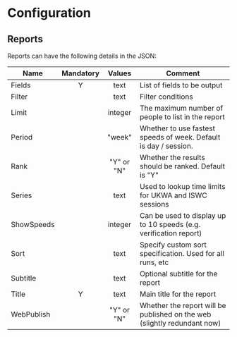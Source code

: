 # Configuration

## Reports

Reports can have the following details in the JSON:

| Name       | Mandatory |   Values   | Comment                                                      |
| ---------- | :-------: | :--------: | ------------------------------------------------------------ |
| Fields     |     Y     |    text    | List of fields to be output                                  |
| Filter     |           |    text    | Filter conditions                                            |
| Limit      |           |  integer   | The maximum number of people to list in the report           |
| Period     |           |   "week"   | Whether to use fastest speeds of week. Default is day / session. |
| Rank       |           | "Y" or "N" | Whether the results should be ranked. Default is "Y"         |
| Series     |           |    text    | Used to lookup time limits for UKWA and ISWC sessions        |
| ShowSpeeds |           |  integer   | Can be used to display up to 10 speeds (e.g. verification report) |
| Sort       |           |    text    | Specify custom sort specification. Used for all runs, etc    |
| Subtitle   |           |    text    | Optional subtitle for the report                             |
| Title      |     Y     |    text    | Main title for the report                                    |
| WebPublish |           | "Y" or "N" | Whether the report will be published on the web (slightly redundant now) |
